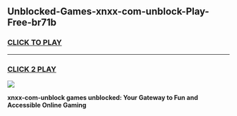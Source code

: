 
## Unblocked-Games-xnxx-com-unblock-Play-Free-br71b
<h3>
<a href="https://premium76.site?title=xnxx-com-unblock&ref=23A">CLICK TO PLAY</a></h3>
<hr>

<h3>
<a href="https://premium76.site?title=xnxx-com-unblock&ref=23A">CLICK 2 PLAY</a>
  
</h3>

<a href="https://premium76.site?title=xnxx-com-unblock&ref=23A"><img src="https://clearcache.store/games.png"></a>


**xnxx-com-unblock games unblocked: Your Gateway to Fun and Accessible Online Gaming**
